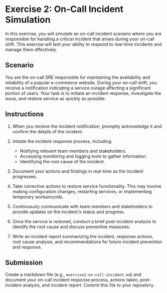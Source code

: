 # Exercise 2: On-Call Incident Simulation

In this exercise, you will simulate an on-call incident scenario where you are responsible for handling a critical incident that arises during your on-call shift. This exercise will test your ability to respond to real-time incidents and manage them effectively.

## Scenario

You are the on-call SRE responsible for maintaining the availability and reliability of a popular e-commerce website. During your on-call shift, you receive a notification indicating a service outage affecting a significant portion of users. Your task is to initiate an incident response, investigate the issue, and restore service as quickly as possible.

## Instructions

1. When you receive the incident notification, promptly acknowledge it and confirm the details of the incident.

2. Initiate the incident response process, including:
   - Notifying relevant team members and stakeholders.
   - Accessing monitoring and logging tools to gather information.
   - Identifying the root cause of the incident.

3. Document your actions and findings in real-time as the incident progresses.

4. Take corrective actions to restore service functionality. This may involve making configuration changes, restarting services, or implementing temporary workarounds.

5. Continuously communicate with team members and stakeholders to provide updates on the incident's status and progress.

6. Once the service is restored, conduct a brief post-incident analysis to identify the root cause and discuss preventive measures.

7. Write an incident report summarizing the incident, response actions, root cause analysis, and recommendations for future incident prevention and response.

## Submission

Create a markdown file (e.g., `exercise2-on-call-incident.md`) and document your on-call incident response process, actions taken, post-incident analysis, and incident report. Commit this file to your repository.
